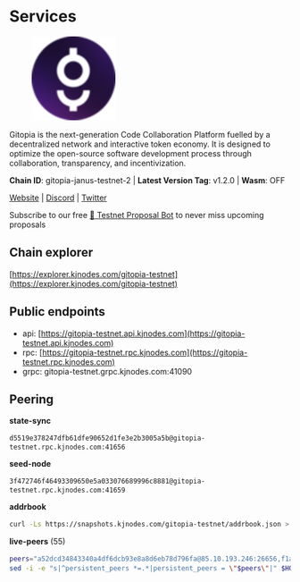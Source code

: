 # Services

<figure><img src="https://raw.githubusercontent.com/kj89/cosmos-images/main/logos/gitopia.png" width="150" alt=""><figcaption></figcaption></figure>

Gitopia is the next-generation Code Collaboration Platform fuelled by  a decentralized network and interactive token economy. It is designed  to optimize the open-source software development process through  collaboration, transparency, and incentivization.

**Chain ID**: gitopia-janus-testnet-2 | **Latest Version Tag**: v1.2.0 | **Wasm**: OFF

[Website](https://gitopia.com/) | [Discord](https://discord.gg/hFTXCGNYDZ) | [Twitter](https://twitter.com/gitopiaDAO)



Subscribe to our free [🤖 Testnet Proposal Bot](https://t.me/kjnodes_testnet_proposal_bot) to never miss upcoming proposals


## Chain explorer
[https://explorer.kjnodes.com/gitopia-testnet](https://explorer.kjnodes.com/gitopia-testnet)

## Public endpoints

* api: [https://gitopia-testnet.api.kjnodes.com](https://gitopia-testnet.api.kjnodes.com)
* rpc: [https://gitopia-testnet.rpc.kjnodes.com](https://gitopia-testnet.rpc.kjnodes.com)
* grpc: gitopia-testnet.grpc.kjnodes.com:41090

## Peering

**state-sync**

```text
d5519e378247dfb61dfe90652d1fe3e2b3005a5b@gitopia-testnet.rpc.kjnodes.com:41656
```

**seed-node**

```text
3f472746f46493309650e5a033076689996c8881@gitopia-testnet.rpc.kjnodes.com:41659
```

**addrbook**
```bash
curl -Ls https://snapshots.kjnodes.com/gitopia-testnet/addrbook.json > $HOME/.gitopia/config/addrbook.json
```

**live-peers** (55)
```bash
peers="a52dcd34843340a4df6dcb93e8a8d6eb78d796fa@85.10.193.246:26656,f1a47d469460fb0a70b12d7739afbc0bf78eadda@78.47.195.69:656,082e95b5d5351e68dcfb24dff802f9064cfd5a4c@65.109.92.241:51056,619a23818cddd40d0b9f57e9754b719da13609bc@65.108.108.52:24656,66f94651fb02f277c90c605a38df549d3c0a9269@75.119.151.217:26656,52098a0fdd0dc566615ad37492019d252635bdda@45.85.249.131:656,d5519e378247dfb61dfe90652d1fe3e2b3005a5b@65.109.68.190:41656,eaa9978430e55663346eb61312cd5ecc21448b25@38.242.139.153:656,ae5d5b47ea732ff509114f405967f61eb3d86ac6@75.119.146.171:656,f0b8227e40f25eaec0e25b9e91ca199d2d9a1ecb@167.86.94.177:656,5c2a752c9b1952dbed075c56c600c3a79b58c395@195.3.220.140:27036,e17763e03ef6819b6f549b97abe9da7a1a7eeac8@164.68.121.241:656,95fbdc6d62be17db6688222b15b57d3e795ed07a@167.86.84.102:656,61c85d47e1dd86d5a5849450b849078d4d13184b@85.239.244.123:26656,f9b892ea2e8ed8aa83f7b98e7e47371c23b01924@213.239.207.175:36656,9bb344d83fc1fafc4bce6b8e4a95b82f37ac4f31@82.208.20.136:26656,1983d3cbcbc281232b5946ba9a2487e8f6976817@149.102.148.141:26656,7d819fa869f7c5b42c2c7a9538e1a9e7a52cfdee@65.108.226.26:24656,37677351ed74a5ced46a99217d19e30d5bcacc1d@5.75.147.138:26656,399d4e19186577b04c23296c4f7ecc53e61080cb@34.143.189.236:26656,417311f0ceeff950dd9bf0f389e5a9c5ed8d22cd@146.190.88.155:41656,d9d59b442e46f142394fcdf2f246ca8c7b2b7ce9@149.102.146.36:26656,5ffdc1788f68df5e8163d9bd0d71a4c4d3dec2e9@81.0.220.21:26656,deca8c5aed2d1e617789d80927394a1d4d1c7360@149.102.146.123:26656,955c997a67a82cbd005e5b2b7010a1de3ac54355@38.242.241.74:26656,0eb70bf5e2403694109f9bba184570074c2dfdd5@38.242.235.255:26656,4ed110a5b1ebad62d1e92e8cdabfc9160e2ca4db@65.109.92.148:46656,098c8f3e70fa1f1bbb447903aea96b8e1f025f13@141.95.145.41:26656,c84906b19dc7dc7bda94ab2167d4b0af64a28b49@45.151.122.191:656,007d2419fea80aee707d009af0153f5105c53379@38.242.139.164:656,ed177ff3cf334df1a6c190438b0c7b5dd64b423a@45.151.122.140:656,37c3d29df83da59e5a258d413e2f89365ab05711@85.239.243.12:656,98bdfc67810bf7ac8f5c45b2c677b4bf199eb42e@185.193.67.65:41656,a01190017638bdd910691cb2c8b6229ef8db86ef@82.208.21.100:26656,247dbc8048be7c024c5f5deee45c18bd2f19bc93@116.203.35.46:36656,1f0f03a1c845e810e5cfeb0d960639c637d049fe@154.26.131.130:36656,4e0e57bcac8aa2bc3188d5b7845eeee61a61f3f0@194.163.170.165:26656,8bec864d68a2542233ba37ac94c723fdf0b8e175@45.151.122.136:656,881b2f58db76bcab1f7b5f19be2235f0819d1381@161.97.164.19:26656,820024c34989e7605d9367847e1fc2d01ad763bd@65.109.92.235:30656,cd5d703ff7a2e3fc5e5710a384d0933571dc423a@178.18.250.177:41656,314ee8896c9f9e39450dc25623f8019cf316ed60@38.242.135.124:26656,9c265cb98c21d6748822ca2bed0accacdd8449db@38.242.205.25:26656,f0a82f850a0da74c32836b125a52bdfd9a78fdd7@65.108.105.48:11356,3e5ba61e8481c6c71d3f2cc022dd6671ed7cacf8@65.21.170.3:41656,b745e0c6a1e0c7ec248ec274cfd038ed4bc4c2cf@65.21.134.202:26356,8d45cada398e1035e220857a84021fabfa723248@2.58.82.21:26656,ec51c49ed23899dcbcda9f45f49cafa0605e454d@194.163.144.162:41656,0e22fcc29a4cf5476001c849126ced605491f2ec@185.192.96.108:26656,d48a95dffa507f31dd54359ea47fe02c16ac14c7@213.239.216.252:26656,4cd60a4dd4211d38d948a86a614f1fd8d3d274eb@75.119.153.139:656,292c099fc654a1331d3b62a1b939f867b62ef434@45.85.147.242:656,677fc5efd45c2cf62e879ee22766ac94dcc3e169@212.68.44.36:26656,7da6c90fe420bca73b5274884236134acf49d565@35.168.32.254:26656,ade4d8bc8cbe014af6ebdf3cb7b1e9ad36f412c0@176.9.82.221:11356"
sed -i -e "s|^persistent_peers *=.*|persistent_peers = \"$peers\"|" $HOME/.gitopia/config/config.toml
```
